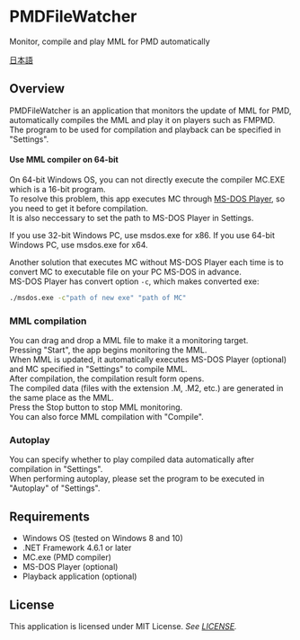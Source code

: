 # PMDFileWatcher
Monitor, compile and play MML for PMD automatically

[日本語](./README_ja.md)

## Overview
PMDFileWatcher is an application that monitors the update of MML for PMD, automatically compiles the MML and play it on players such as FMPMD.  
The program to be used for compilation and playback can be specified in "Settings".

#### Use MML compiler on 64-bit
On 64-bit Windows OS, you can not directly execute the compiler MC.EXE which is a 16-bit program.  
To resolve this problem, this app executes MC through [MS-DOS Player](http://takeda-toshiya.my.coocan.jp/msdos/), so you need to get it before compilation.  
It is also neccessary to set the path to MS-DOS Player in Settings.

If you use 32-bit Windows PC, use msdos.exe for x86. If you use 64-bit Windows PC, use msdos.exe for x64.

Another solution that executes MC without MS-DOS Player each time is to convert MC to executable file on your PC MS-DOS in advance.  
MS-DOS Player has convert option `-c`, which makes converted exe:

```bat
./msdos.exe -c"path of new exe" "path of MC"
```

### MML compilation
You can drag and drop a MML file to make it a monitoring target.  
Pressing "Start", the app begins monitoring the MML.  
When MML is updated, it automatically executes MS-DOS Player (optional) and MC specified in "Settings" to compile MML.  
After compilation, the compilation result form opens.  
The compiled data (files with the extension .M, .M2, etc.) are generated in the same place as the MML.  
Press the Stop button to stop MML monitoring.  
You can also force MML compilation with "Compile".

### Autoplay
You can specify whether to play compiled data automatically after compilation in "Settings".  
When performing autoplay, please set the program to be executed in "Autoplay" of "Settings".

## Requirements
* Windows OS (tested on Windows 8 and 10)
* .NET Framework 4.6.1 or later
* MC.exe (PMD compiler)
* MS-DOS Player (optional)
* Playback application (optional)

## License
This application is licensed under MIT License. 
*See [LICENSE](./LICENSE).*
